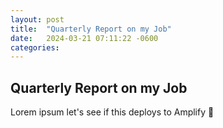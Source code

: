 ```yaml
---
layout: post
title:  "Quarterly Report on my Job"
date:   2024-03-21 07:11:22 -0600
categories:
---
```


## Quarterly Report on my Job
Lorem ipsum let's see if this deploys to Amplify :eyes:
